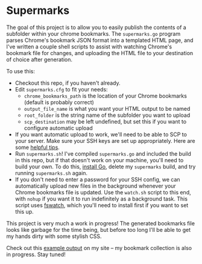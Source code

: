 # Supermarks

The goal of this project is to allow you to easily publish the contents of a subfolder within your chrome bookmarks. The `supermarks.go` program parses Chrome's bookmark JSON format into a templated HTML page, and I've written a couple shell scripts to assist with watching Chrome's bookmark file for changes, and uploading the HTML file to your destination of choice after generation.

To use this:
- Checkout this repo, if you haven't already.
- Edit `supermarks.cfg` to fit your needs:
  - `chrome_bookmarks_path` is the location of your Chrome bookmarks (default is probably correct)
  - `output_file_name` is what you want your HTML output to be named
  - `root_folder` is the string name of the subfolder you want to upload
  - `scp_destination` may be left undefined, but set this if you want to configure automatic upload
- If you want automatic upload to work, we'll need to be able to SCP to your server. Make sure your SSH keys are set up appropriately. Here are some [helpful tips](https://www.digitalocean.com/community/tutorials/how-to-set-up-ssh-keys--2).
- Run `supermarks.sh`! I've compiled `supermarks.go` and included the build in this repo, but if that doesn't work on your machine, you'll need to build your own. To do this, [install Go](https://golang.org/doc/install), delete my `supermarks` build, and try running `supermarks.sh` again.
- If you don't need to enter a password for your SSH config, we can automatically upload new files in the background whenever your Chrome bookmarks file is updated. Use the `watch.sh` script to this end, with `nohup` if you want it to run indefinitely as a background task. This script uses [fswatch](https://github.com/emcrisostomo/fswatch), which you'll need to install first if you want to set this up.

This project is very much a work in progress! The generated bookmarks file looks like garbage for the time being, but before too long I'll be able to get my hands dirty with some stylish CSS.

Check out this [example output](http://man1.biz/supermarks/) on my site – my bookmark collection is also in progress. Stay tuned!